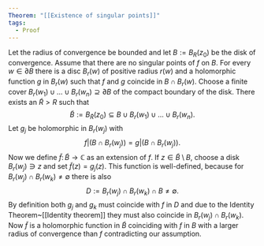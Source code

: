 ```yaml
---
Theorem: "[[Existence of singular points]]"
tags:
  - Proof
---
```


Let the radius of convergence be bounded and let $B := B_R(z_0)$ be the disk of convergence.
Assume that there are no singular points of $f$ on $B$.
For every $w \in \partial B$ there is a disc $B_r(w)$ of positive radius $r(w)$ and a holomorphic function $g$ in $B_r(w)$ such that $f$ and $g$ coincide in $B \cap B_r(w)$.
Choose a finite cover $B_r(w_1) \cup \dots \cup B_r(w_n) \supseteq \partial B$ of the compact boundary of the disk.
There exists an $\tilde{R} > R$ such that 
$$
\tilde{B} := B_{\tilde{R}}(z_0) \subseteq B \cup B_r(w_1) \cup \dots \cup B_r(w_n).
$$
Let $g_j$ be holomorphic in $B_r(w_j)$ with 
$$
f|(B \cap B_r(w_j)) = g|(B \cap B_r(w_j)).
$$
Now we define $\tilde{f}\colon \tilde{B} \to \mathbb{C}$ as an extension of $f$.
If $z \in \tilde{B} \setminus B$, choose a disk $B_r(w_j) \ni z$ and set $\tilde{f}(z) = g_j(z)$.
This function is well-defined, because for $B_r(w_j) \cap B_r(w_k) \neq \emptyset$ there is also 
$$
D := B_r(w_j) \cap B_r(w_k) \cap B  \neq \emptyset.
$$
By definition both $g_j$ and $g_k$ must coincide with $f$ in $D$ and due to the Identity Theorem~[[Identity theorem]] they must also coincide in $B_r(w_j) \cap B_r(w_k)$.
Now $\tilde{f}$ is a holomorphic function in $\tilde{B}$ coinciding with $f$ in $B$ with a larger radius of convergence than $f$ contradicting our assumption.
